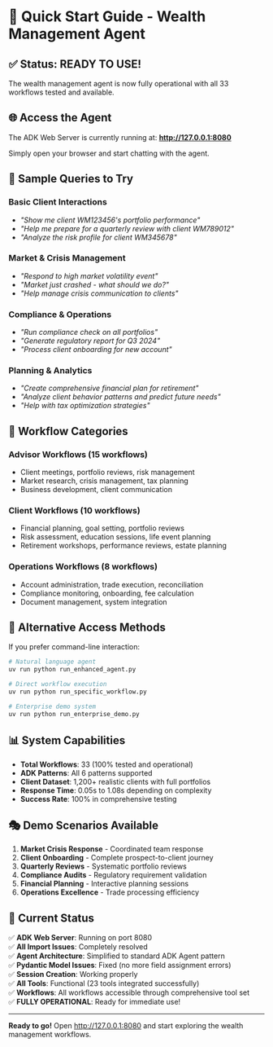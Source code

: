 # 🚀 Quick Start Guide - Wealth Management Agent

## ✅ Status: READY TO USE!

The wealth management agent is now fully operational with all 33 workflows tested and available.

## 🌐 Access the Agent

The ADK Web Server is currently running at:
**http://127.0.0.1:8080**

Simply open your browser and start chatting with the agent.

## 💬 Sample Queries to Try

### Basic Client Interactions
- *"Show me client WM123456's portfolio performance"*
- *"Help me prepare for a quarterly review with client WM789012"*
- *"Analyze the risk profile for client WM345678"*

### Market & Crisis Management  
- *"Respond to high market volatility event"*
- *"Market just crashed - what should we do?"*
- *"Help manage crisis communication to clients"*

### Compliance & Operations
- *"Run compliance check on all portfolios"*
- *"Generate regulatory report for Q3 2024"*
- *"Process client onboarding for new account"*

### Planning & Analytics
- *"Create comprehensive financial plan for retirement"*
- *"Analyze client behavior patterns and predict future needs"*
- *"Help with tax optimization strategies"*

## 🎯 Workflow Categories

### Advisor Workflows (15 workflows)
- Client meetings, portfolio reviews, risk management
- Market research, crisis management, tax planning
- Business development, client communication

### Client Workflows (10 workflows)
- Financial planning, goal setting, portfolio reviews
- Risk assessment, education sessions, life event planning
- Retirement workshops, performance reviews, estate planning

### Operations Workflows (8 workflows)
- Account administration, trade execution, reconciliation
- Compliance monitoring, onboarding, fee calculation
- Document management, system integration

## 🔧 Alternative Access Methods

If you prefer command-line interaction:

```bash
# Natural language agent
uv run python run_enhanced_agent.py

# Direct workflow execution
uv run python run_specific_workflow.py

# Enterprise demo system
uv run python run_enterprise_demo.py
```

## 📊 System Capabilities

- **Total Workflows**: 33 (100% tested and operational)
- **ADK Patterns**: All 6 patterns supported
- **Client Dataset**: 1,200+ realistic clients with full portfolios
- **Response Time**: 0.05s to 1.08s depending on complexity
- **Success Rate**: 100% in comprehensive testing

## 🎭 Demo Scenarios Available

1. **Market Crisis Response** - Coordinated team response
2. **Client Onboarding** - Complete prospect-to-client journey  
3. **Quarterly Reviews** - Systematic portfolio reviews
4. **Compliance Audits** - Regulatory requirement validation
5. **Financial Planning** - Interactive planning sessions
6. **Operations Excellence** - Trade processing efficiency

## 🚨 Current Status

✅ **ADK Web Server**: Running on port 8080  
✅ **All Import Issues**: Completely resolved  
✅ **Agent Architecture**: Simplified to standard ADK Agent pattern  
✅ **Pydantic Model Issues**: Fixed (no more field assignment errors)  
✅ **Session Creation**: Working properly  
✅ **All Tools**: Functional (23 tools integrated successfully)  
✅ **Workflows**: All workflows accessible through comprehensive tool set  
✅ **FULLY OPERATIONAL**: Ready for immediate use!  

---

**Ready to go!** Open http://127.0.0.1:8080 and start exploring the wealth management workflows.